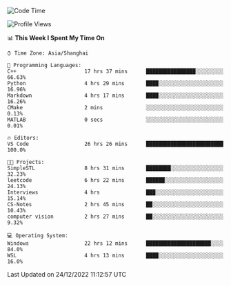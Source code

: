 <!--START_SECTION:waka-->
![Code Time](http://img.shields.io/badge/Code%20Time-500%20hrs%2015%20mins-blue)

![Profile Views](http://img.shields.io/badge/Profile%20Views-8-blue)

📊 **This Week I Spent My Time On** 

```text
⌚︎ Time Zone: Asia/Shanghai

💬 Programming Languages: 
C++                      17 hrs 37 mins      ████████████████░░░░░░░░░   66.63% 
Python                   4 hrs 29 mins       ████░░░░░░░░░░░░░░░░░░░░░   16.96% 
Markdown                 4 hrs 17 mins       ████░░░░░░░░░░░░░░░░░░░░░   16.26% 
CMake                    2 mins              ░░░░░░░░░░░░░░░░░░░░░░░░░   0.13% 
MATLAB                   0 secs              ░░░░░░░░░░░░░░░░░░░░░░░░░   0.01%

🔥 Editors: 
VS Code                  26 hrs 26 mins      █████████████████████████   100.0%

🐱‍💻 Projects: 
SimpleSTL                8 hrs 31 mins       ████████░░░░░░░░░░░░░░░░░   32.23% 
leetcode                 6 hrs 22 mins       ██████░░░░░░░░░░░░░░░░░░░   24.13% 
Interviews               4 hrs               ███░░░░░░░░░░░░░░░░░░░░░░   15.14% 
CS-Notes                 2 hrs 45 mins       ██░░░░░░░░░░░░░░░░░░░░░░░   10.43% 
computer vision          2 hrs 27 mins       ██░░░░░░░░░░░░░░░░░░░░░░░   9.32%

💻 Operating System: 
Windows                  22 hrs 12 mins      █████████████████████░░░░   84.0% 
WSL                      4 hrs 13 mins       ████░░░░░░░░░░░░░░░░░░░░░   16.0%

```


 Last Updated on 24/12/2022 11:12:57 UTC
<!--END_SECTION:waka-->